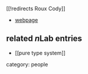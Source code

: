 [[!redirects Roux Cody]]

* [webpage](https://www.andrew.cmu.edu/user/croux/)

## related $n$Lab entries

* [[pure type system]]

category: people